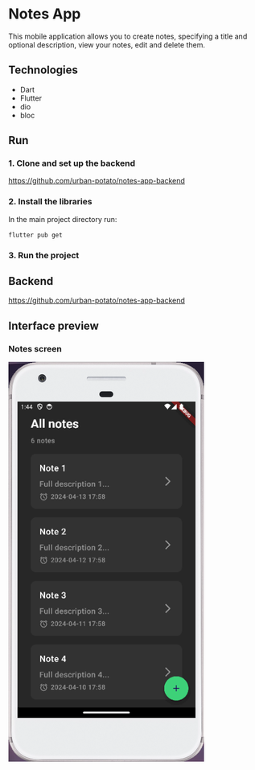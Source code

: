 # Notes App

This mobile application allows you to create notes, specifying a title and optional description, view your notes, edit and delete them.

## Technologies

- Dart
- Flutter
- dio
- bloc

## Run

### 1. Clone and set up the backend

https://github.com/urban-potato/notes-app-backend

### 2. Install the libraries

In the main project directory run:

```
flutter pub get
```

### 3. Run the project

## Backend

https://github.com/urban-potato/notes-app-backend

## Interface preview

### Notes screen

![products screen](https://github.com/urban-potato/notes-app-mobile-flutter/blob/main/preview/notes_list_screen.png?raw=true)

